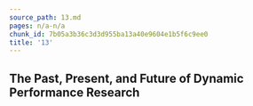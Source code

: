 ```yaml
---
source_path: 13.md
pages: n/a-n/a
chunk_id: 7b05a3b36c3d3d955ba13a40e9604e1b5f6c9ee0
title: '13'
---
```

## The Past, Present, and Future of Dynamic Performance Research
